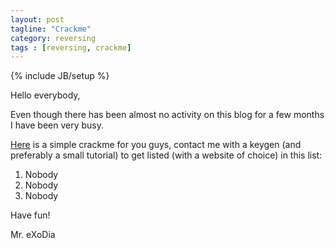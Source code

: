 ```yaml
---
layout: post
tagline: "Crackme"
category: reversing
tags : [reversing, crackme]
---
```

{% include JB/setup %}

Hello everybody,

Even though there has been almost no activity on this blog for a few months I have been very busy.

[Here](https://mega.nz/#!j4oGSAiD!L8i_hQ0ENfhUhCpqTB4MbZqtDNYZuF39ng11fzWJEN8) is a simple crackme for you guys, contact me with a keygen (and preferably a small tutorial) to get listed (with a website of choice) in this list:

1. Nobody
2. Nobody
3. Nobody

Have fun!

Mr. eXoDia
